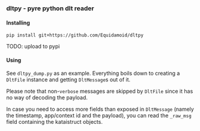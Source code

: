 ### dltpy - pyre python dlt reader

#### Installing
```
pip install git+https://github.com/Equidamoid/dltpy
```
TODO: upload to pypi

#### Using

See `dltpy_dump.py` as an example. Everything boils down to creating a `DltFile` instance and getting `DltMessage`s out of it.

Please note that non-`verbose` messages are skipped by `DltFile` since it has no way of decoding the payload.

In case you need to access more fields than exposed in `DltMessage` (namely the timestamp, app/context id and the payload), you can read the `_raw_msg` field containing the kataistruct objects.